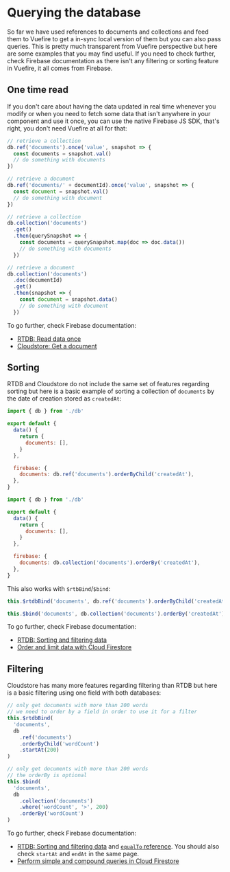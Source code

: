 # Querying the database

So far we have used references to documents and collections and feed them to Vuefire to get a in-sync local version of them but you can also pass queries. This is pretty much transparent from Vuefire perspective but here are some examples that you may find useful. If you need to check further, check Firebase documentation as there isn't any filtering or sorting feature in Vuefire, it all comes from Firebase.

## One time read

If you don't care about having the data updated in real time whenever you modify or when you need to fetch some data that isn't anywhere in your component and use it once, you can use the native Firebase JS SDK, that's right, you don't need Vuefire at all for that:

<FirebaseExample>

```js
// retrieve a collection
db.ref('documents').once('value', snapshot => {
  const documents = snapshot.val()
  // do something with documents
})

// retrieve a document
db.ref('documents/' + documentId).once('value', snapshot => {
  const document = snapshot.val()
  // do something with document
})
```

```js
// retrieve a collection
db.collection('documents')
  .get()
  .then(querySnapshot => {
    const documents = querySnapshot.map(doc => doc.data())
    // do something with documents
  })

// retrieve a document
db.collection('documents')
  .doc(documentId)
  .get()
  .then(snapshot => {
    const document = snapshot.data()
    // do something with document
  })
```

</FirebaseExample>

To go further, check Firebase documentation:

- [RTDB: Read data once](https://firebase.google.com/docs/database/web/read-and-write#read_data_once)
- [Cloudstore: Get a document](https://firebase.google.com/docs/firestore/query-data/get-data#get_a_document)

## Sorting

RTDB and Cloudstore do not include the same set of features regarding sorting but here is a basic example of sorting a collection of `documents` by the date of creation stored as `createdAt`:

<FirebaseExample>

```js
import { db } from './db'

export default {
  data() {
    return {
      documents: [],
    }
  },

  firebase: {
    documents: db.ref('documents').orderByChild('createdAt'),
  },
}
```

```js
import { db } from './db'

export default {
  data() {
    return {
      documents: [],
    }
  },

  firebase: {
    documents: db.collection('documents').orderBy('createdAt'),
  },
}
```

</FirebaseExample>

This also works with `$rtbBind`/`$bind`:

<FirebaseExample>

```js
this.$rtdbBind('documents', db.ref('documents').orderByChild('createdAt'))
```

```js
this.$bind('documents', db.collection('documents').orderBy('createdAt'))
```

</FirebaseExample>

To go further, check Firebase documentation:

- [RTDB: Sorting and filtering data](https://firebase.google.com/docs/database/web/lists-of-data#sorting_and_filtering_data)
- [Order and limit data with Cloud Firestore](https://firebase.google.com/docs/firestore/query-data/order-limit-data)

## Filtering

Cloudstore has many more features regarding filtering than RTDB but here is a basic filtering using one field with both databases:

<FirebaseExample>

```js
// only get documents with more than 200 words
// we need to order by a field in order to use it for a filter
this.$rtdbBind(
  'documents',
  db
    .ref('documents')
    .orderByChild('wordCount')
    .startAt(200)
)
```

```js
// only get documents with more than 200 words
// the orderBy is optional
this.$bind(
  'documents',
  db
    .collection('documents')
    .where('wordCount', '>', 200)
    .orderBy('wordCount')
)
```

</FirebaseExample>

To go further, check Firebase documentation:

- [RTDB: Sorting and filtering data](https://firebase.google.com/docs/database/web/lists-of-data#sorting_and_filtering_data) and [`equalTo` reference](https://firebase.google.com/docs/reference/js/firebase.database.Reference#equalTo). You should also check `startAt` and `endAt` in the same page.
- [Perform simple and compound queries in Cloud Firestore](https://firebase.google.com/docs/firestore/query-data/queries)
